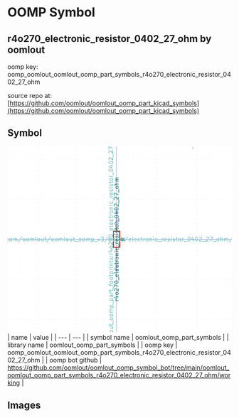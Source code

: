 # OOMP Symbol  
## r4o270_electronic_resistor_0402_27_ohm  by oomlout  
  
oomp key: oomp_oomlout_oomlout_oomp_part_symbols_r4o270_electronic_resistor_0402_27_ohm  
  
source repo at: [https://github.com/oomlout/oomlout_oomp_part_kicad_symbols](https://github.com/oomlout/oomlout_oomp_part_kicad_symbols)  
## Symbol  
  
[![working.png](working_600.png)](working.png)  
| name | value | 
| --- | --- | 
| symbol name | oomlout_oomp_part_symbols | 
| library name | oomlout_oomp_part_symbols | 
| oomp key | oomp_oomlout_oomlout_oomp_part_symbols_r4o270_electronic_resistor_0402_27_ohm | 
| oomp bot github | https://github.com/oomlout/oomlout_oomp_symbol_bot/tree/main/oomlout_oomlout_oomp_part_symbols_r4o270_electronic_resistor_0402_27_ohm/working | 
## Images  
